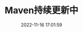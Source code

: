 ---
title: Maven持续更新中
date: 2022-11-16 17:01:59
permalink: /tool/maven/update/
categories:
  - maven
tags:
  - maven
---
